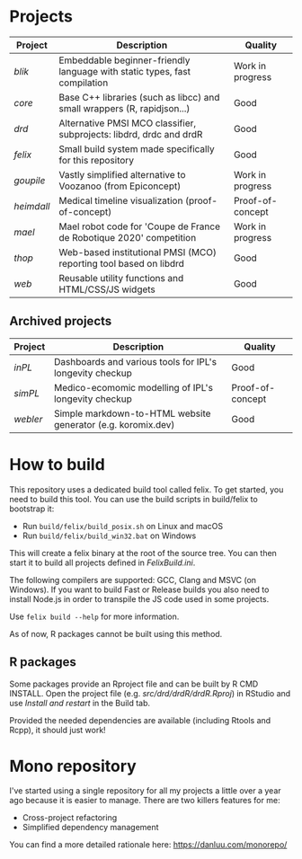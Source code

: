 # Projects

| Project    | Description                                                                | Quality          |
| ---------- | -------------------------------------------------------------------------- | -----------------|
| *blik*     | Embeddable beginner-friendly language with static types, fast compilation  | Work in progress |
| *core*     | Base C++ libraries (such as libcc) and small wrappers (R, rapidjson...)    | Good             |
| *drd*      | Alternative PMSI MCO classifier, subprojects: libdrd, drdc and drdR        | Good             |
| *felix*    | Small build system made specifically for this repository                   | Good             |
| *goupile*  | Vastly simplified alternative to Voozanoo (from Epiconcept)                | Work in progress |
| *heimdall* | Medical timeline visualization (proof-of-concept)                          | Proof-of-concept |
| *mael*     | Mael robot code for 'Coupe de France de Robotique 2020' competition        | Work in progress |
| *thop*     | Web-based institutional PMSI (MCO) reporting tool based on libdrd          | Good             |
| *web*      | Reusable utility functions and HTML/CSS/JS widgets                         | Good             |

## Archived projects

| Project    | Description                                                                | Quality          |
| ---------- | -------------------------------------------------------------------------- | -----------------|
| *inPL*     | Dashboards and various tools for IPL's longevity checkup                   | Good             |
| *simPL*    | Medico-ecomomic modelling of IPL's longevity checkup                       | Proof-of-concept |
| *webler*   | Simple markdown-to-HTML website generator (e.g. koromix.dev)               | Good             |

# How to build

This repository uses a dedicated build tool called felix. To get started, you need to
build this tool. You can use the build scripts in build/felix to bootstrap it:

* Run `build/felix/build_posix.sh` on Linux and macOS
* Run `build/felix/build_win32.bat` on Windows

This will create a felix binary at the root of the source tree. You can then start
it to build all projects defined in *FelixBuild.ini*.

The following compilers are supported: GCC, Clang and MSVC (on Windows). If you
want to build Fast or Release builds you also need to install Node.js in order to
transpile the JS code used in some projects.

Use `felix build --help` for more information.

As of now, R packages cannot be built using this method.

## R packages

Some packages provide an Rproject file and can be built by R CMD INSTALL. Open the
project file (e.g. *src/drd/drdR/drdR.Rproj*) in RStudio and use *Install and restart* in the
Build tab.

Provided the needed dependencies are available (including Rtools and Rcpp), it should just work!

# Mono repository

I've started using a single repository for all my projects a little over a year ago because it is easier to manage.
There are two killers features for me:

* Cross-project refactoring
* Simplified dependency management

You can find a more detailed rationale here: https://danluu.com/monorepo/
